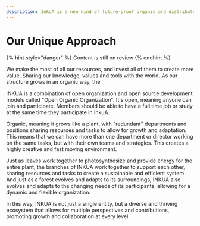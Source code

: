 ```yaml
---
description: InkuA is a new kind of future-proof organic and distributed organization.
---
```


# Our Unique Approach

{% hint style="danger" %}
Content is still on review
{% endhint %}

We make the most of all our resources, and invest all of them to create more value. Sharing our knowledge, values and tools with the world. As our structure grows in an organic way, the&#x20;

INKUA is a combination of open organization and open source development models called "Open Organic Organization". It's open, meaning anyone can join and participate. Members should be able to have a full time job or study at the same time they participate in InkuA.&#x20;

Organic, meaning it grows like a plant, with "redundant" departments and positions sharing resources and tasks to allow for growth and adaptation. This means that we can have more than one department or director working on the same tasks, but with their own teams and strategies. This creates a highly creative and fast moving environment.

Just as leaves work together to photosynthesize and provide energy for the entire plant, the branches of INKUA work together to support each other, sharing resources and tasks to create a sustainable and efficient system. And just as a forest evolves and adapts to its surroundings, INKUA also evolves and adapts to the changing needs of its participants, allowing for a dynamic and flexible organization.

In this way, INKUA is not just a single entity, but a diverse and thriving ecosystem that allows for multiple perspectives and contributions, promoting growth and collaboration at every level.
